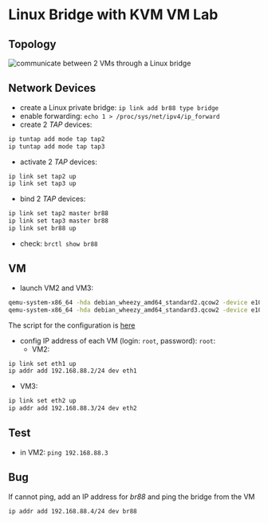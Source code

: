 # Linux Bridge with KVM VM Lab
## Topology
![communicate between 2 VMs through a Linux bridge](vm-br-vm-kvm.jpg)

## Network Devices
- create a Linux private bridge: `ip link add br88 type bridge`
- enable forwarding: `echo 1 > /proc/sys/net/ipv4/ip_forward` 
- create 2 *TAP* devices:
 ```bash
ip tuntap add mode tap tap2
ip tuntap add mode tap tap3
```
- activate 2 *TAP* devices:  
```bash
ip link set tap2 up
ip link set tap3 up
```
- bind 2 *TAP* devices:
```bash
ip link set tap2 master br88
ip link set tap3 master br88
ip link set br88 up
```
- check: `brctl show br88`

## VM
- launch VM2 and VM3:
```bash
qemu-system-x86_64 -hda debian_wheezy_amd64_standard2.qcow2 -device e1000,netdev=net0,mac=00:11:22:33:44:02 -netdev tap,id=net0,ifname=tap2,script=no,downscript=no -name vm2 -daemonize
qemu-system-x86_64 -hda debian_wheezy_amd64_standard3.qcow2 -device e1000,netdev=net0,mac=00:11:22:33:44:03 -netdev tap,id=net0,ifname=tap3,script=no,downscript=no -name vm3 -daemonize
```

The script for the configuration is [here](vm-br-vm-kvm.sh)

- config IP address of each VM (login: `root`, password): `root`:
  - VM2:
```bash
ip link set eth1 up
ip addr add 192.168.88.2/24 dev eth1
```   
  - VM3: 
```bash
ip link set eth2 up
ip addr add 192.168.88.3/24 dev eth2
```

## Test
- in VM2: `ping 192.168.88.3`

## Bug
If cannot ping, add an IP address for *br88* and ping the bridge from the VM
```bash
ip addr add 192.168.88.4/24 dev br88
```